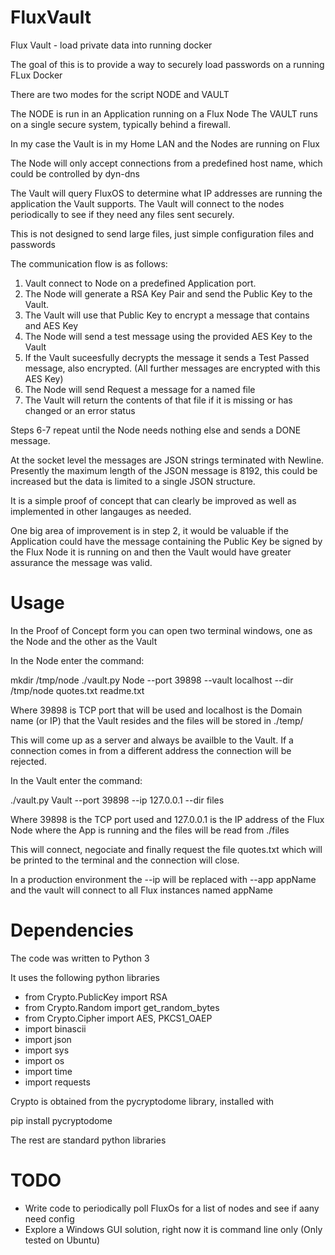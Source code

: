 # FluxVault
Flux Vault - load private data into running docker

The goal of this is to provide a way to securely load passwords on a running FLux Docker

There are two modes for the script NODE and VAULT

The NODE is run in an Application running on a Flux Node
The VAULT runs on a single secure system, typically behind a firewall.

In my case the Vault is in my Home LAN and the Nodes are running on Flux

The Node will only accept connections from a predefined host name, which could be controlled by dyn-dns

The Vault will query FluxOS to determine what IP addresses are running the application the Vault supports.
The Vault will connect to the nodes periodically to see if they need any files sent securely.

This is not designed to send large files, just simple configuration files and passwords

The communication flow is as follows:

1. Vault connect to Node on a predefined Application port.
2. The Node will generate a RSA Key Pair and send the Public Key to the Vault.
3. The Vault will use that Public Key to encrypt a message that contains and AES Key
4. The Node will send a test message using the provided AES Key to the Vault
5. If the Vault suceesfully decrypts the message it sends a Test Passed message, also encrypted.
   (All further messages are encrypted with this AES Key)
6. The Node will send Request a message for a named file
7. The Vault will return the contents of that file if it is missing or has changed or an error status

Steps 6-7 repeat until the Node needs nothing else and sends a DONE message.

At the socket level the messages are JSON strings terminated with Newline. Presently the maximum length of the JSON message is 8192, this could be increased but the data is limited to a single JSON structure.

It is a simple proof of concept that can clearly be improved as well as implemented in other langauges as needed.

One big area of improvement is in step 2, it would be valuable if the Application could have the message containing the Public Key be signed by the Flux Node it is running on and then the Vault would have greater assurance the message was valid.

# Usage

In the Proof of Concept form you can open two terminal windows, one as the Node and the other as the Vault

In the Node enter the command:

mkdir /tmp/node
./vault.py Node --port 39898 --vault localhost --dir /tmp/node quotes.txt readme.txt

Where 39898 is TCP port that will be used and localhost is the Domain name (or IP) that the Vault resides and the files will be stored in ./temp/

This will come up as a server and always be availble to the Vault. If a connection comes in from a different address the connection will be rejected.

In the Vault enter the command:

./vault.py Vault --port 39898 --ip 127.0.0.1 --dir files

Where 39898 is the TCP port used and 127.0.0.1 is the IP address of the Flux Node where the App is running and the files will be read from ./files

This will connect, negociate and finally request the file quotes.txt which will be printed to the terminal and the connection will close.

In a production environment the --ip will be replaced with --app appName and the vault will connect to all Flux instances named appName

# Dependencies

The code was written to Python 3

It uses the following python libraries

- from Crypto.PublicKey import RSA
- from Crypto.Random import get_random_bytes
- from Crypto.Cipher import AES, PKCS1_OAEP
- import binascii
- import json
- import sys
- import os
- import time
- import requests

Crypto is obtained from the pycryptodome library, installed with 

pip install pycryptodome

The rest are standard python libraries

# TODO

- Write code to periodically poll FluxOs for a list of nodes and see if aany need config
- Explore a Windows GUI solution, right now it is command line only (Only tested on Ubuntu)